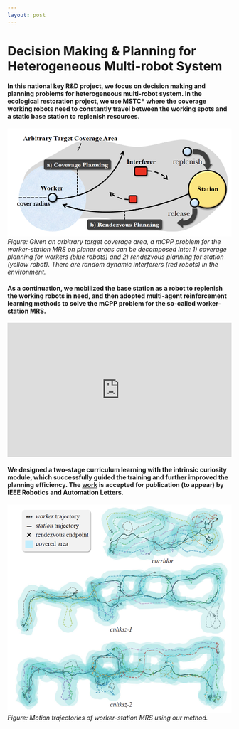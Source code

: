 ```yaml
---
layout: post
---
```


# Decision Making & Planning for Heterogeneous Multi-robot System

#### In this national key R&D project, we focus on decision making and planning problems for heterogeneous multi-robot system. In the ecological restoration project, we use MSTC* where the coverage working robots need to constantly travel between the working spots and a static base station to replenish resources. 

![demo](./../assets/img/worker_station_mrs/demo.png)
*Figure: Given an arbitrary target coverage area, a mCPP problem for the worker-station MRS on planar areas can be decomposed into: 1) coverage planning for workers (blue robots) and 2) rendezvous planning for station (yellow robot). There are random dynamic interferers (red robots) in the environment.*

#### As a continuation, we mobilized the base station as a robot to replenish the working robots in need, and then adopted multi-agent reinforcement learning methods to solve the mCPP problem for the so-called worker-station MRS. 

<div style="padding:60% 0 0 0;position:relative;"><iframe src="https://player.vimeo.com/video/758241347?h=a430f55276&amp;badge=0&amp;autopause=0&amp;player_id=0&amp;app_id=58479" frameborder="0" allow="autoplay; fullscreen; picture-in-picture" allowfullscreen style="position:absolute;top:0;left:0;width:100%;height:100%;" title="learning to coordinate for a worker-station multi-robot system in planar coverage tasks"></iframe></div><script src="https://player.vimeo.com/api/player.js"></script>

<p/>

#### We designed a two-stage curriculum learning with the intrinsic curiosity module, which successfully guided the training and further improved the planning efficiency. The [work](https://arxiv.org/abs/2208.02993) is accepted for publication (to appear) by IEEE Robotics and Automation Letters.

![demo](./../assets/img/worker_station_mrs/sim_traj.png)
*Figure: Motion trajectories of worker-station MRS using our method.*

